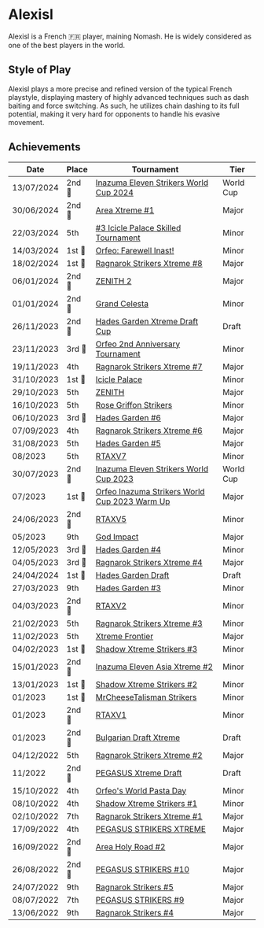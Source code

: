 # Alexisl

Alexisl is a French :fr: player, maining Nomash. 
He is widely considered as one of the best players in the world.

## Style of Play

Alexisl plays a more precise and refined version of the typical French playstyle, displaying
mastery of highly advanced techniques such as dash baiting and force switching.
As such, he utilizes chain dashing to its full potential, making it very hard for opponents
to handle his evasive movement.

## Achievements

| Date | Place | Tournament | Tier |
| - | - | - | - |
| 13/07/2024 |2nd :2nd_place_medal:| [Inazuma Eleven Strikers World Cup 2024](../../tournaments/worldcup24.md) | World Cup |
| 30/06/2024 |2nd :2nd_place_medal:| [Area Xtreme #1](../../tournaments/area/areax1.md) | Major |
| 22/03/2024 | 5th |[#3 Icicle Palace Skilled Tournament](../../tournaments/icicle/icicle3.md) | Minor |
| 14/03/2024 |1st :1st_place_medal: |[Orfeo: Farewell Inast!](../../tournaments/orfeo/orfeofarewell.md) | Minor |
| 18/02/2024 |1st :1st_place_medal: |[Ragnarok Strikers Xtreme #8](../../tournaments/ragna/ragnax8.md) | Major |
| 06/01/2024 |2nd :2nd_place_medal: | [ZENITH 2](../../tournaments/misc/zenith2.md) | Major |
| 01/01/2024 |2nd :2nd_place_medal: | [Grand Celesta](../../tournaments/misc/grandcelesta.md) | Minor |
| 26/11/2023 |2nd :2nd_place_medal:| [Hades Garden Xtreme Draft Cup](../../tournaments/draft/hgdraftx.md) | Draft | 
| 23/11/2023 |3rd :3rd_place_medal:|[Orfeo 2nd Anniversary Tournament](../../tournaments/orfeo/orfeoanni.md) | Minor |
| 19/11/2023 | 4th | [Ragnarok Strikers Xtreme #7](../../tournaments/ragna/ragnax7.md) | Major |
| 31/10/2023 |1st :1st_place_medal:| [Icicle Palace](../../tournaments/misc/icicle.md) | Minor |
| 29/10/2023 | 5th | [ZENITH](../../tournaments/misc/zenith1.md) | Major |
| 16/10/2023 | 5th |[Rose Griffon Strikers](../../tournaments/misc/rosegriffon.md) | Minor |
| 06/10/2023 |3rd :3rd_place_medal: | [Hades Garden #6](../../tournaments/hg/hg6.md) | Major |
| 07/09/2023 | 4th | [Ragnarok Strikers Xtreme #6](../../tournaments/ragna/ragnax6.md) | Major
| 31/08/2023 | 5th | [Hades Garden #5](../../tournaments/hg/hg5.md) | Major |
| 08/2023 | 5th | [RTAXV7](../../tournaments/rtaxv/rtaxv7.md) | Minor |
| 30/07/2023 |2nd :2nd_place_medal: | [Inazuma Eleven Strikers World Cup 2023](../../tournaments/worldcup23.md) | World Cup |
| 07/2023 |1st :1st_place_medal: | [Orfeo Inazuma Strikers World Cup 2023 Warm Up](../../tournaments/orfeo/orfeowc.md) | Major |
| 24/06/2023 |2nd :2nd_place_medal: | [RTAXV5](../../tournaments/rtaxv/rtaxv5.md) | Minor |
| 05/2023 | 9th | [God Impact](../../tournaments/misc/godimpact.md) | Major |
| 12/05/2023 |3rd :3rd_place_medal: | [Hades Garden #4](../../tournaments/hg/hg4.md) | Minor |
| 04/05/2023 |3rd :3rd_place_medal: | [Ragnarok Strikers Xtreme #4](../../tournaments/ragna/ragnax4.md) | Major |
| 24/04/2024 |1st :1st_place_medal: | [Hades Garden Draft](../../tournaments/draft/hgdraft.md) | Draft |
| 27/03/2023 | 9th | [Hades Garden #3](../../tournaments/hg/hg3.md) | Minor |
| 04/03/2023 |2nd :2nd_place_medal: | [RTAXV2](../../tournaments/rtaxv/rtaxv2.md) | Minor |
| 21/02/2023 | 5th | [Ragnarok Strikers Xtreme #3](../../tournaments/ragna/ragnax3.md) | Minor |
| 11/02/2023 | 5th | [Xtreme Frontier](../../tournaments/sf/xf.md) | Major |
| 04/02/2023 |1st :1st_place_medal: | [Shadow Xtreme Strikers #3](../../tournaments/shadow/shadow3.md) | Minor |
| 15/01/2023 |2nd :2nd_place_medal: | [Inazuma Eleven Asia Xtreme #2](../../tournaments/asia/asiax2.md) | Minor |
| 13/01/2023 |1st :1st_place_medal: | [Shadow Xtreme Strikers #2](../../tournaments/shadow/shadow2.md) | Minor |
| 01/2023 |1st :1st_place_medal: | [MrCheeseTalisman Strikers](../../tournaments/misc/cheese1.md) | Minor |
| 01/2023 |2nd :2nd_place_medal: | [RTAXV1](../../tournaments/rtaxv/rtaxv1.md) | Minor|
| 01/2023 |2nd :2nd_place_medal: | [Bulgarian Draft Xtreme](../../tournaments/draft/bgdraftx.md) | Draft |
| 04/12/2022 | 5th | [Ragnarok Strikers Xtreme #2](../../tournaments/ragna/ragnax2.md) | Major |
| 11/2022 |2nd :2nd_place_medal: | [PEGASUS Xtreme Draft](../../tournaments/draft/pegasusdraft.md) | Draft | 
| 15/10/2022 | 4th | [Orfeo's World Pasta Day](../../tournaments/orfeo/orfeopasta.md) | Minor |
| 08/10/2022 | 4th | [Shadow Xtreme Strikers #1](../../tournaments/shadow/shadow1.md) | Minor |
| 02/10/2022 | 7th | [Ragnarok Strikers Xtreme #1](../../tournaments/ragna/ragnax1.md) | Major |
| 17/09/2022 | 4th | [PEGASUS STRIKERS XTREME](../../tournaments/pegasus/pegasusx.md) | Major |
| 16/09/2022 |2nd :2nd_place_medal: | [Area Holy Road #2](../../tournaments/misc/holyroad2.md) | Major | 
| 26/08/2022 |2nd :2nd_place_medal: | [PEGASUS STRIKERS #10](../../tournaments/pegasus/pegasus10.md) | Major | 
| 24/07/2022 | 9th | [Ragnarok Strikers #5](../../tournaments/ragna/ragna5.md) | Major |
| 08/07/2022 | 7th | [PEGASUS STRIKERS #9](../../tournaments/pegasus/pegasus9.md) | Major |
| 13/06/2022 | 9th | [Ragnarok Strikers #4](../../tournaments/ragna/ragna4.md) | Major |

